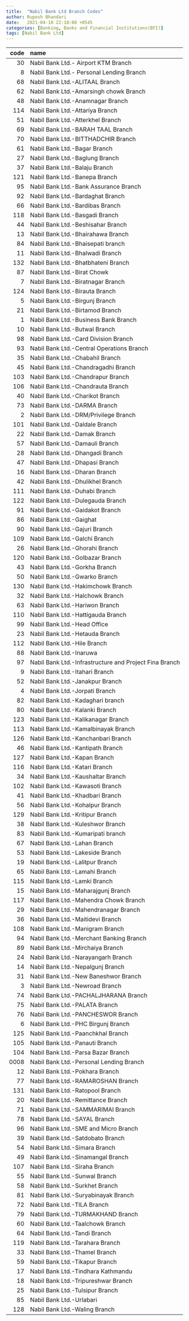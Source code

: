```yaml
---
title:  "Nabil Bank Ltd Branch Codes"
author: Rupesh Bhandari
date:   2021-04-18 22:10:00 +0545
categories: [Banking, Banks and Financial Institutions(BFI)]
tags: [Nabil Bank Ltd]
---
```


|   code | name                                                   |
|-------:|:-------------------------------------------------------|
|     30 | Nabil Bank Ltd.- Airport KTM Branch                    |
|      8 | Nabil Bank Ltd.- Personal Lending Branch               |
|     68 | Nabil Bank Ltd.-ALITAAL Branch                         |
|     62 | Nabil Bank Ltd.-Amarsingh chowk Branch                 |
|     48 | Nabil Bank Ltd.-Anamnagar Branch                       |
|    114 | Nabil Bank Ltd.-Attariya Branch                        |
|     51 | Nabil Bank Ltd.-Atterkhel Branch                       |
|     69 | Nabil Bank Ltd.-BARAH TAAL Branch                      |
|     70 | Nabil Bank Ltd.-BITTHADCHIR Branch                     |
|     61 | Nabil Bank Ltd.-Bagar Branch                           |
|     27 | Nabil Bank Ltd.-Baglung Branch                         |
|     37 | Nabil Bank Ltd.-Balaju Branch                          |
|    121 | Nabil Bank Ltd.-Banepa Branch                          |
|     95 | Nabil Bank Ltd.-Bank Assurance Branch                  |
|     92 | Nabil Bank Ltd.-Bardaghat Branch                       |
|     66 | Nabil Bank Ltd.-Bardibas Branch                        |
|    118 | Nabil Bank Ltd.-Basgadi Branch                         |
|     44 | Nabil Bank Ltd.-Beshisahar Branch                      |
|     13 | Nabil Bank Ltd.-Bhairahawa Branch                      |
|     84 | Nabil Bank Ltd.-Bhaisepati branch                      |
|     11 | Nabil Bank Ltd.-Bhalwadi Branch                        |
|    132 | Nabil Bank Ltd.-Bhatbhateni Branch                     |
|     87 | Nabil Bank Ltd.-Birat Chowk                            |
|      7 | Nabil Bank Ltd.-Biratnagar Branch                      |
|    124 | Nabil Bank Ltd.-Birauta Branch                         |
|      5 | Nabil Bank Ltd.-Birgunj Branch                         |
|     21 | Nabil Bank Ltd.-Birtamod Branch                        |
|      1 | Nabil Bank Ltd.-Business Bank Branch                   |
|     10 | Nabil Bank Ltd.-Butwal Branch                          |
|     98 | Nabil Bank Ltd.-Card Division Branch                   |
|     93 | Nabil Bank Ltd.-Central Operations Branch              |
|     35 | Nabil Bank Ltd.-Chabahil Branch                        |
|     45 | Nabil Bank Ltd.-Chandragadhi Branch                    |
|    103 | Nabil Bank Ltd.-Chandrapur Branch                      |
|    106 | Nabil Bank Ltd.-Chandrauta Branch                      |
|     40 | Nabil Bank Ltd.-Charikot Branch                        |
|     73 | Nabil Bank Ltd.-DARMA Branch                           |
|      2 | Nabil Bank Ltd.-DRM/Privilege Branch                   |
|    101 | Nabil Bank Ltd.-Daldale Branch                         |
|     22 | Nabil Bank Ltd.-Damak Branch                           |
|     57 | Nabil Bank Ltd.-Damauli Branch                         |
|     28 | Nabil Bank Ltd.-Dhangadi Branch                        |
|     47 | Nabil Bank Ltd.-Dhapasi Branch                         |
|     16 | Nabil Bank Ltd.-Dharan Branch                          |
|     42 | Nabil Bank Ltd.-Dhulikhel Branch                       |
|    111 | Nabil Bank Ltd.-Duhabi Branch                          |
|    122 | Nabil Bank Ltd.-Dulegauda Branch                       |
|     91 | Nabil Bank Ltd.-Gaidakot Branch                        |
|     86 | Nabil Bank Ltd.-Gaighat                                |
|     90 | Nabil Bank Ltd.-Gajuri Branch                          |
|    109 | Nabil Bank Ltd.-Galchi Branch                          |
|     26 | Nabil Bank Ltd.-Ghorahi Branch                         |
|    120 | Nabil Bank Ltd.-Golbazar Branch                        |
|     43 | Nabil Bank Ltd.-Gorkha Branch                          |
|     50 | Nabil Bank Ltd.-Gwarko Branch                          |
|    130 | Nabil Bank Ltd.-Hakimchowk Branch                      |
|     32 | Nabil Bank Ltd.-Halchowk Branch                        |
|     63 | Nabil Bank Ltd.-Hariwon Branch                         |
|    110 | Nabil Bank Ltd.-Hattigauda Branch                      |
|     99 | Nabil Bank Ltd.-Head Office                            |
|     23 | Nabil Bank Ltd.-Hetauda Branch                         |
|    112 | Nabil Bank Ltd.-Hile Branch                            |
|     88 | Nabil Bank Ltd.-Inaruwa                                |
|     97 | Nabil Bank Ltd.-Infrastructure and Project Fina Branch |
|      9 | Nabil Bank Ltd.-Itahari Branch                         |
|     52 | Nabil Bank Ltd.-Janakpur Branch                        |
|      4 | Nabil Bank Ltd.-Jorpati Branch                         |
|     82 | Nabil Bank Ltd.-Kadaghari branch                       |
|     80 | Nabil Bank Ltd.-Kalanki Branch                         |
|    123 | Nabil Bank Ltd.-Kalikanagar Branch                     |
|    113 | Nabil Bank Ltd.-Kamalbinayak Branch                    |
|    126 | Nabil Bank Ltd.-Kanchanbari Branch                     |
|     46 | Nabil Bank Ltd.-Kantipath Branch                       |
|    127 | Nabil Bank Ltd.-Kapan Branch                           |
|    116 | Nabil Bank Ltd.-Katari Branch                          |
|     34 | Nabil Bank Ltd.-Kaushaltar Branch                      |
|    102 | Nabil Bank Ltd.-Kawasoti Branch                        |
|     41 | Nabil Bank Ltd.-Khadbari Branch                        |
|     56 | Nabil Bank Ltd.-Kohalpur Branch                        |
|    129 | Nabil Bank Ltd.-Kritipur Branch                        |
|     38 | Nabil Bank Ltd.-Kuleshwor Branch                       |
|     83 | Nabil Bank Ltd.-Kumaripati branch                      |
|     67 | Nabil Bank Ltd.-Lahan Branch                           |
|     53 | Nabil Bank Ltd.-Lakeside Branch                        |
|     19 | Nabil Bank Ltd.-Lalitpur Branch                        |
|     65 | Nabil Bank Ltd.-Lamahi Branch                          |
|    115 | Nabil Bank Ltd.-Lamki Branch                           |
|     15 | Nabil Bank Ltd.-Maharajgunj Branch                     |
|    117 | Nabil Bank Ltd.-Mahendra Chowk Branch                  |
|     29 | Nabil Bank Ltd.-Mahendranagar Branch                   |
|     36 | Nabil Bank Ltd.-Maitidevi Branch                       |
|    108 | Nabil Bank Ltd.-Manigram Branch                        |
|     94 | Nabil Bank Ltd.-Merchant Banking Branch                |
|     89 | Nabil Bank Ltd.-Mirchaiya Branch                       |
|     24 | Nabil Bank Ltd.-Narayangarh Branch                     |
|     14 | Nabil Bank Ltd.-Nepalgunj Branch                       |
|     31 | Nabil Bank Ltd.-New Baneshwor Branch                   |
|      3 | Nabil Bank Ltd.-Newroad Branch                         |
|     74 | Nabil Bank Ltd.-PACHALJHARANA Branch                   |
|     75 | Nabil Bank Ltd.-PALATA Branch                          |
|     76 | Nabil Bank Ltd.-PANCHESWOR Branch                      |
|      6 | Nabil Bank Ltd.-PHC Birgunj Branch                     |
|    125 | Nabil Bank Ltd.-Paanchkhal Branch                      |
|    105 | Nabil Bank Ltd.-Panauti Branch                         |
|    104 | Nabil Bank Ltd.-Parsa Bazar Branch                     |
|   0008 | Nabil Bank Ltd.-Personal Lending Branch                |
|     12 | Nabil Bank Ltd.-Pokhara Branch                         |
|     77 | Nabil Bank Ltd.-RAMAROSHAN Branch                      |
|    131 | Nabil Bank Ltd.-Ratopool Branch                        |
|     20 | Nabil Bank Ltd.-Remittance Branch                      |
|     71 | Nabil Bank Ltd.-SAMMARIMAI Branch                      |
|     78 | Nabil Bank Ltd.-SAYAL Branch                           |
|     96 | Nabil Bank Ltd.-SME and Micro Branch                   |
|     39 | Nabil Bank Ltd.-Satdobato Branch                       |
|     54 | Nabil Bank Ltd.-Simara Branch                          |
|     49 | Nabil Bank Ltd.-Sinamangal Branch                      |
|    107 | Nabil Bank Ltd.-Siraha Branch                          |
|     55 | Nabil Bank Ltd.-Sunwal Branch                          |
|     58 | Nabil Bank Ltd.-Surkhet Branch                         |
|     81 | Nabil Bank Ltd.-Suryabinayak Branch                    |
|     72 | Nabil Bank Ltd.-TILA Branch                            |
|     79 | Nabil Bank Ltd.-TURMAKHAND Branch                      |
|     60 | Nabil Bank Ltd.-Taalchowk Branch                       |
|     64 | Nabil Bank Ltd.-Tandi Branch                           |
|    119 | Nabil Bank Ltd.-Tarahara Branch                        |
|     33 | Nabil Bank Ltd.-Thamel Branch                          |
|     59 | Nabil Bank Ltd.-Tikapur Branch                         |
|     17 | Nabil Bank Ltd.-Tindhara Kathmandu                     |
|     18 | Nabil Bank Ltd.-Tripureshwar Branch                    |
|     25 | Nabil Bank Ltd.-Tulsipur Branch                        |
|     85 | Nabil Bank Ltd.-Urlabari                               |
|    128 | Nabil Bank Ltd.-Waling Branch                          |